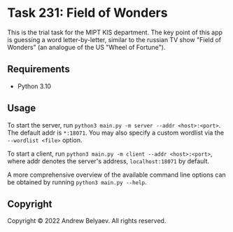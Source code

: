 # Task 231: Field of Wonders
This is the trial task for the MIPT KIS department.
The key point of this app is guessing a word letter-by-letter,
similar to the russian TV show "Field of Wonders"
(an analogue of the US "Wheel of Fortune").

## Requirements
 - Python 3.10

## Usage
To start the server, run `python3 main.py -m server --addr <host>:<port>`.
The default addr is `*:18071`.
You may also specify a custom wordlist via the `--wordlist <file>` option.

To start a client, run `python3 main.py -m client --addr <host>:<port>`,
where addr denotes the server's address, `localhost:18071` by default.

A more comprehensive overview of the available command line options
can be obtained by running `python3 main.py --help`.

## Copyright
Copyright © 2022 Andrew Belyaev. All rights reserved.

